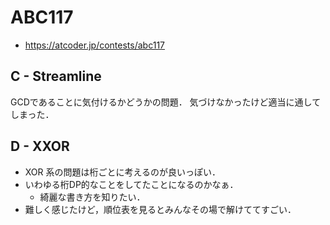 # ABC117
* https://atcoder.jp/contests/abc117


## C - Streamline
GCDであることに気付けるかどうかの問題．
気づけなかったけど適当に通してしまった．


## D - XXOR
* XOR 系の問題は桁ごとに考えるのが良いっぽい．
* いわゆる桁DP的なことをしてたことになるのかなぁ．
    - 綺麗な書き方を知りたい．
* 難しく感じたけど，順位表を見るとみんなその場で解けててすごい．
